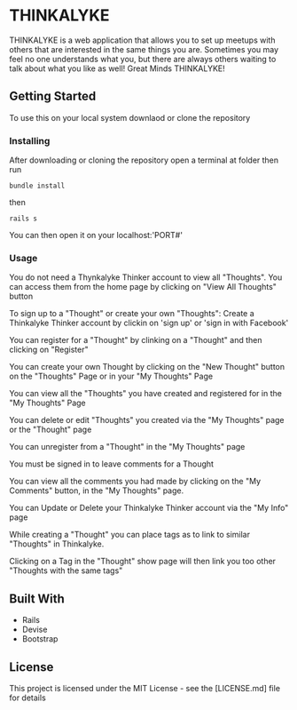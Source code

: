 # THINKALYKE

THINKALYKE is a web application that allows you to set up meetups with others that are interested in the same things you are. Sometimes you may feel no one understands what you, but there are always others waiting to talk about what you like as well!
Great Minds THINKALYKE!

## Getting Started

To use this on your local system downlaod or clone the repository

### Installing

After downloading or cloning the repository open a terminal at folder then run


```
bundle install
```

then

```
rails s
```

You can then open it on your localhost:'PORT#'

### Usage

You do not need a Thynkalyke Thinker account to view all "Thoughts". You can access them from the home page by clicking on "View All Thoughts" button

To sign up to a "Thought" or create your own "Thoughts": Create a Thinkalyke Thinker account by clickin on 'sign up' or 'sign in with Facebook'

You can register for a "Thought" by clinking on a "Thought" and then clicking on "Register"

You can create your own Thought by clicking on the "New Thought" button on the "Thoughts" Page or in your "My Thoughts" Page

You can view all the "Thoughts" you have created and registered for in the "My Thoughts" Page

You can delete or edit "Thoughts" you created via the "My Thoughts" page or the "Thought" page

You can unregister from a "Thought" in the "My Thoughts" page

You must be signed in to leave comments for a Thought

You can view all the comments you had made by clicking on the "My Comments" button, in the "My Thoughts" page.

You can Update or Delete your Thinkalyke Thinker account via the "My Info" page

While creating a "Thought" you can place tags as to link to similar "Thoughts" in Thinkalyke.

Clicking on a Tag in the "Thought" show page will then link you too other "Thoughts with the same tags"



## Built With

* Rails
* Devise
* Bootstrap

## License

This project is licensed under the MIT License - see the [LICENSE.md] file for details




